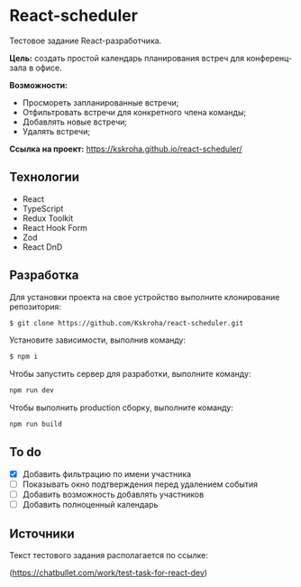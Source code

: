 # React-scheduler

Тестовое задание React-разработчика.

**Цель:** создать простой календарь планирования встреч для конференц-зала в офисе.

**Возможности:**
* Просмореть запланированные встречи;
* Отфильтровать встречи для конкретного члена команды;
* Добавлять новые встречи;
* Удалять встречи;

**Ссылка на проект:** https://kskroha.github.io/react-scheduler/

## Технологии
- React
- TypeScript
- Redux Toolkit
- React Hook Form
- Zod
- React DnD

## Разработка
Для установки проекта на свое устройство выполните клонирование репозитория:

```sh
$ git clone https://github.com/Kskroha/react-scheduler.git
```

Установите зависимости, выполнив команду:
```sh
$ npm i
```

Чтобы запустить сервер для разработки, выполните команду:
```sh
npm run dev
```

Чтобы выполнить production сборку, выполните команду: 
```sh
npm run build
```

## To do
- [x] Добавить фильтрацию по имени участника
- [ ] Показывать окно подтверждения перед удалением события
- [ ] Добавить возможность добавлять участников
- [ ] Добавить полноценный календарь

## Источники
Текст тестового задания располагается по ссылке:

(https://chatbullet.com/work/test-task-for-react-dev)
